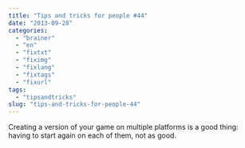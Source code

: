 ```yaml
---
title: "Tips and tricks for people #44"
date: "2013-09-28"
categories: 
  - "brainer"
  - "en"
  - "fixtxt"
  - "fiximg"
  - "fixlang"
  - "fixtags"
  - "fixurl"
tags: 
  - "tipsandtricks"
slug: "tips-and-tricks-for-people-44"
---
```


Creating a version of your game on multiple platforms is a good thing: having to start again on each of them, not as good.
